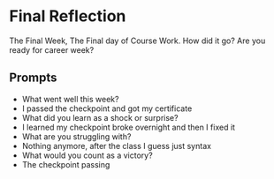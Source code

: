 # Final Reflection
The Final Week, The Final day of Course Work. How did it go? Are you ready for career week?

## Prompts
- What went well this week?
- I passed the checkpoint and got my certificate
- What did you learn as a shock or surprise?
- I learned my checkpoint broke overnight and then I fixed it
- What are you struggling with?
- Nothing anymore, after the class I guess just syntax
- What would you count as a victory?
- The checkpoint passing